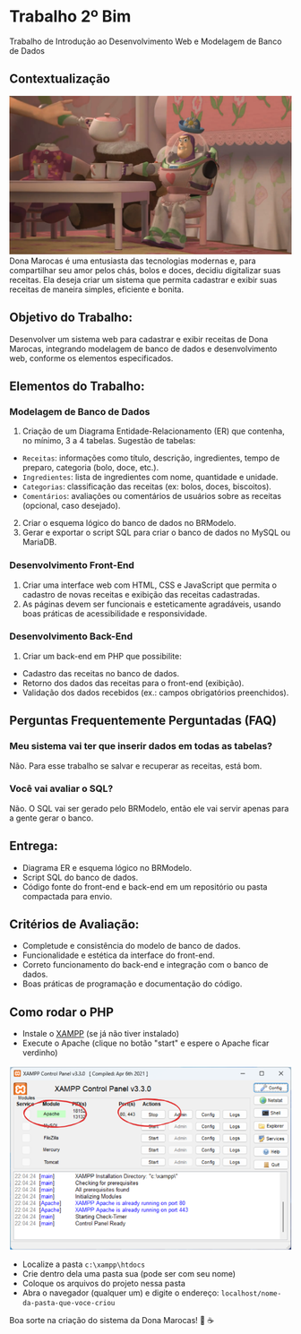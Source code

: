 # Trabalho 2º Bim
Trabalho de Introdução ao Desenvolvimento Web e Modelagem de Banco de Dados

## Contextualização

![Dona Marocas](imagens/dona-marocas.png)
Dona Marocas é uma entusiasta das tecnologias modernas e, para compartilhar seu amor pelos chás, bolos e doces, decidiu digitalizar suas receitas. Ela deseja criar um sistema que permita cadastrar e exibir suas receitas de maneira simples, eficiente e bonita.

## Objetivo do Trabalho:
Desenvolver um sistema web para cadastrar e exibir receitas de Dona Marocas, integrando modelagem de banco de dados e desenvolvimento web, conforme os elementos especificados.

## Elementos do Trabalho:

### Modelagem de Banco de Dados
1. Criação de um Diagrama Entidade-Relacionamento (ER) que contenha, no mínimo, 3 a 4 tabelas. Sugestão de tabelas:

- `Receitas`: informações como título, descrição, ingredientes, tempo de preparo, categoria (bolo, doce, etc.).
- `Ingredientes`: lista de ingredientes com nome, quantidade e unidade.
- `Categorias`: classificação das receitas (ex: bolos, doces, biscoitos).
- `Comentários`: avaliações ou comentários de usuários sobre as receitas (opcional, caso desejado).

2. Criar o esquema lógico do banco de dados no BRModelo.
3. Gerar e exportar o script SQL para criar o banco de dados no MySQL ou MariaDB.

### Desenvolvimento Front-End
1. Criar uma interface web com HTML, CSS e JavaScript que permita o cadastro de novas receitas e exibição das receitas cadastradas.
1. As páginas devem ser funcionais e esteticamente agradáveis, usando boas práticas de acessibilidade e responsividade.

### Desenvolvimento Back-End
1. Criar um back-end em PHP que possibilite:

- Cadastro das receitas no banco de dados.
- Retorno dos dados das receitas para o front-end (exibição).
- Validação dos dados recebidos (ex.: campos obrigatórios preenchidos).

## Perguntas Frequentemente Perguntadas (FAQ)

### Meu sistema vai ter que inserir dados em todas as tabelas?
Não. Para esse trabalho se salvar e recuperar as receitas, está bom.

### Você vai avaliar o SQL?
Não. O SQL vai ser gerado pelo BRModelo, então ele vai servir apenas para a gente gerar o banco.

## Entrega:

- Diagrama ER e esquema lógico no BRModelo.
- Script SQL do banco de dados.
- Código fonte do front-end e back-end em um repositório ou pasta compactada para envio.

## Critérios de Avaliação:

- Completude e consistência do modelo de banco de dados.
- Funcionalidade e estética da interface do front-end.
- Correto funcionamento do back-end e integração com o banco de dados.
- Boas práticas de programação e documentação do código.

## Como rodar o PHP

- Instale o [XAMPP](https://www.apachefriends.org/pt_br/index.html) (se já não tiver instalado)
- Execute o Apache (clique no botão "start" e espere o Apache ficar verdinho)

![Tela do XAMPP](imagens/xampp.png)

- Localize a pasta `c:\xampp\htdocs`
- Crie dentro dela uma pasta sua (pode ser com seu nome)
- Coloque os arquivos do projeto nessa pasta
- Abra o navegador (qualquer um) e digite o endereço: `localhost/nome-da-pasta-que-voce-criou`

Boa sorte na criação do sistema da Dona Marocas! 🍰 ☕